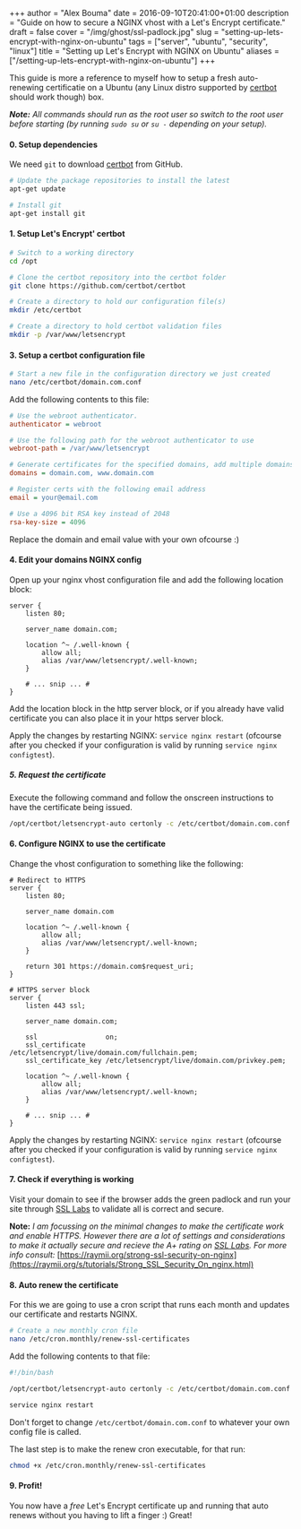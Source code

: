 +++
author = "Alex Bouma"
date = 2016-09-10T20:41:00+01:00
description = "Guide on how to secure a NGINX vhost with a Let's Encrypt certificate."
draft = false
cover = "/img/ghost/ssl-padlock.jpg"
slug = "setting-up-lets-encrypt-with-nginx-on-ubuntu"
tags = ["server", "ubuntu", "security", "linux"]
title = "Setting up Let's Encrypt with NGINX on Ubuntu"
aliases = ["/setting-up-lets-encrypt-with-nginx-on-ubuntu"]
+++

This guide is more a reference to myself how to setup a fresh auto-renewing certificatie on a Ubuntu (any Linux distro supported by [certbot](https://github.com/certbot/certbot) should work though) box.

_**Note:** All commands should run as the root user so switch to the root user before starting (by running `sudo su` or `su -` depending on your setup)._

#### 0. Setup dependencies

We need `git` to download [certbot](https://github.com/certbot/certbot) from GitHub.

```bash
# Update the package repositories to install the latest
apt-get update

# Install git
apt-get install git
```

#### 1. Setup Let's Encrypt' certbot

```bash
# Switch to a working directory
cd /opt

# Clone the certbot repository into the certbot folder
git clone https://github.com/certbot/certbot

# Create a directory to hold our configuration file(s)
mkdir /etc/certbot

# Create a directory to hold certbot validation files
mkdir -p /var/www/letsencrypt
```

#### 3. Setup a certbot configuration file

```bash
# Start a new file in the configuration directory we just created
nano /etc/certbot/domain.com.conf
```

Add the following contents to this file:

```ini
# Use the webroot authenticator. 
authenticator = webroot

# Use the following path for the webroot authenticator to use
webroot-path = /var/www/letsencrypt

# Generate certificates for the specified domains, add multiple domains by seperating them with a comma
domains = domain.com, www.domain.com

# Register certs with the following email address
email = your@email.com

# Use a 4096 bit RSA key instead of 2048
rsa-key-size = 4096
```

Replace the domain and email value with your own ofcourse :)

#### 4. Edit your domains NGINX config

Open up your nginx vhost configuration file and add the following location block:

```nginx
server {
    listen 80;

    server_name domain.com;

    location ^~ /.well-known {
        allow all;
        alias /var/www/letsencrypt/.well-known;
    }

    # ... snip ... #
}
```

Add the location block in the http server block, or if you already have valid certificate you can also place it in your https server block.

Apply the changes by restarting NGINX: `service nginx restart` (ofcourse after you checked if your configuration is valid by running `service nginx configtest`).

##### 5. Request the certificate

Execute the following command and follow the onscreen instructions to have the certificate being issued.

```bash
/opt/certbot/letsencrypt-auto certonly -c /etc/certbot/domain.com.conf
```

#### 6. Configure NGINX to use the certificate

Change the vhost configuration to something like the following:

```nginx
# Redirect to HTTPS
server {
    listen 80;

    server_name domain.com

    location ^~ /.well-known {
        allow all;
        alias /var/www/letsencrypt/.well-known;
    }

    return 301 https://domain.com$request_uri;
}

# HTTPS server block
server {
    listen 443 ssl;

    server_name domain.com;

    ssl                 on;
    ssl_certificate     /etc/letsencrypt/live/domain.com/fullchain.pem;
    ssl_certificate_key /etc/letsencrypt/live/domain.com/privkey.pem;

    location ^~ /.well-known {
        allow all;
        alias /var/www/letsencrypt/.well-known;
    }

    # ... snip ... #
}
```

Apply the changes by restarting NGINX: `service nginx restart` (ofcourse after you checked if your configuration is valid by running `service nginx configtest`).

#### 7. Check if everything is working

Visit your domain to see if the browser adds the green padlock and run your site through [SSL Labs](https://www.ssllabs.com/ssltest/) to validate all is correct and secure.

**Note:** _I am focussing on the minimal changes to make the certificate work and enable HTTPS. However there are a lot of settings and considerations to make it actually secure and recieve the A+ rating on [SSL Labs](https://www.ssllabs.com/ssltest/). For more info consult:_ [https://raymii.org/strong-ssl-security-on-nginx](https://raymii.org/s/tutorials/Strong_SSL_Security_On_nginx.html)

#### 8. Auto renew the certificate

For this we are going to use a cron script that runs each month and updates our certificate and restarts NGINX.

```bash
# Create a new monthly cron file
nano /etc/cron.monthly/renew-ssl-certificates
```

Add the following contents to that file:

```bash
#!/bin/bash

/opt/certbot/letsencrypt-auto certonly -c /etc/certbot/domain.com.conf --renew-by-default

service nginx restart
```

Don't forget to change `/etc/certbot/domain.com.conf` to whatever your own config file is called.

The last step is to make the renew cron executable, for that run:

```bash
chmod +x /etc/cron.monthly/renew-ssl-certificates
```

#### 9. Profit!

You now have a _free_ Let's Encrypt certificate up and running that auto renews without you having to lift a finger :) Great!
